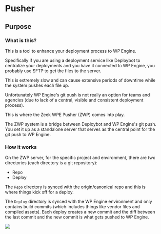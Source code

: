 # Pusher

## Purpose

### What is this?

This is a tool to enhance your deployment process to WP Engine.

Specifically if you are using a deployment service like Deploybot to centralize your deployments and you have it connected to WP Engine, you probably use SFTP to get the files to the server.

This is extremely slow and can cause extensive periods of downtime while the system pushes each file up. 

Unfortunately WP Engine's git push is not really an option for teams and agencies (due to lack of a central, visible and consistent deployment process).

This is where the Zeek WPE Pusher (ZWP) comes into play.

The ZWP system is a bridge between Deploybot and WP Engine's git push. You set it up as a standalone server that serves as the central point for the git push to WP Engine.

### How it works
On the ZWP server, for the specific project and environment, there are two directories (each directory is a git repository):
- Repo
- Deploy

The `Repo` directory is synced with the origin/canonical repo and this is where things kick off for a deploy.

The `Deploy` directory is synced with the WP Engine environment and only contains build commits (which includes things like vendor files and compiled assets). Each deploy creates a new commit and the diff between the last commit and the new commit is what gets pushed to WP Engine.

![](http://d.pr/i/I9lLJo/1Itjqkqc+)
